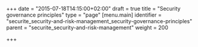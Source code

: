 +++
date = "2015-07-18T14:15:00+02:00"
draft = true
title = "Security governance principles"
type = "page"
[menu.main]
identifier = "securite_security-and-risk-management_security-governance-principles"
parent = "securite_security-and-risk-management"
weight = 200

+++
